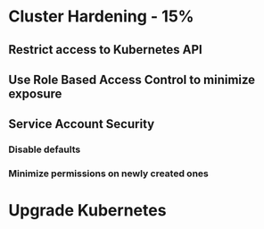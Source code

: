 # Cluster Hardening - 15%

## Restrict access to Kubernetes API

## Use Role Based Access Control to minimize exposure

## Service Account Security
### Disable defaults
### Minimize permissions on newly created ones

# Upgrade Kubernetes

